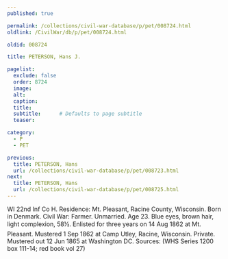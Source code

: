 ```yaml
---
published: true

permalink: /collections/civil-war-database/p/pet/008724.html
oldlink: /CivilWar/db/p/pet/008724.html

oldid: 008724

title: PETERSON, Hans J.

pagelist:
  exclude: false
  order: 8724
  image: 
  alt:
  caption:
  title:
  subtitle:      # Defaults to page subtitle
  teaser:

category: 
  - P 
  - PET

previous:
  title: PETERSON, Hans
  url: /collections/civil-war-database/p/pet/008723.html  
next:
  title: PETERSON, Hans
  url: /collections/civil-war-database/p/pet/008725.html   
---
```

WI 22nd Inf Co H. Residence: Mt. Pleasant, Racine County, Wisconsin. Born in Denmark. Civil War: Farmer. Unmarried. Age 23. Blue eyes, brown hair, light complexion, 5&#146;8&frac12;&#148;. Enlisted for three years on 14 Aug 1862 at Mt. Pleasant. Mustered 1 Sep 1862 at Camp Utley, Racine, Wisconsin. Private. Mustered out 12 Jun 1865 at Washington DC. Sources: (WHS Series 1200 box 111-14; red book vol 27)